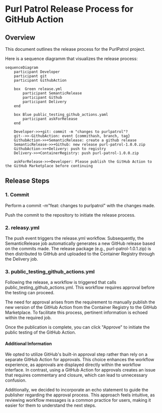 # Purl Patrol Release Process for GitHub Action

## Overview

This document outlines the release process for the PurlPatrol project. 

Here is a sequence diagramm that visualizes the release process:
```mermaid
sequenceDiagram
    participant Developer
    participant git
    participant GithubAction
 
    box  Green release.yml
        participant SemanticRelease
        participant Github  
        participant Delivery
    end
 
    box Blue public_testing_github_actions.yaml
        participant askForRelease
    end
 
    Developer->>+git: commit -m "changes to purlpatrol"?
    git-->>-GithubAction: event {commithash, branch, tag}
    GithubAction->>+SemanticRelease: create a github release
    SemanticRelease->>+Github: new release purl-patrol-1.0.0.zip
    GithubAction->>+Delivery: push to registry
    Delivery->>+ContainerRegistry: push purl-patrol-1.0.0.zip
 
    askForRelease->>+Developer: Please publish the GitHub Action to the GitHub Marketplace before continuing
```
## Release Steps
### 1. Commit
Perform a commit -m"feat: changes to purlpatrol" with the changes made.

Push the commit to the repository to initiate the release process.

### 2. releasy.yml
The push event triggers the release.yml workflow. Subsequently, the SemanticRelease job automatically generates a new GitHub release based on the commits made. The release package (e.g., purl-patrol-1.0.1.zip) is then distributed to GitHub and uploaded to the Container Registry through the Delivery job.

### 3. public_testing_github_actions.yml
Following the release, a workflow is triggered that calls public_testing_github_actions.yml. This workflow requires approval before the testing can proceed.

The need for approval arises from the requirement to manually publish the new version of the GitHub Action from the Container Registry to the GitHub Marketplace. To facilitate this process, pertinent information is echoed within the required job.

Once the publication is complete, you can click "Approve" to initiate the public testing of the GitHub Action.

#### Additional Information
We opted to utilize GitHub's built-in approval step rather than rely on a separate GitHub Action for approvals. This choice enhances the workflow experience, as approvals are displayed directly within the workflow interface. In contrast, using a GitHub Action for approvals creates an issue that requires commentary and closure, which can lead to unnecessary confusion.

Additionally, we decided to incorporate an echo statement to guide the publisher regarding the approval process. This approach feels intuitive, as reviewing workflow messages is a common practice for users, making it easier for them to understand the next steps.



